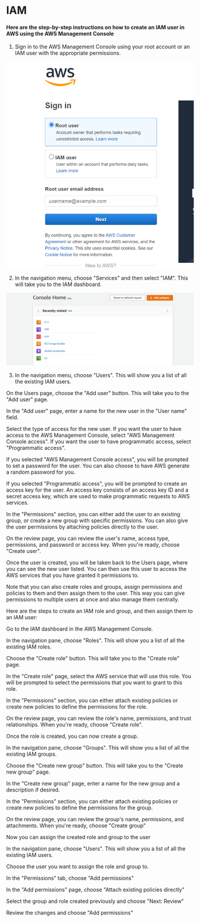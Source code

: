 # IAM
#### Here are the step-by-step instructions on how to create an IAM user in AWS using the AWS Management Console

1. Sign in to the AWS Management Console using your root account or an IAM user with the appropriate permissions.

![aws console!](https://raw.githubusercontent.com/babikolli/IAM/6e941088b4cce18e7e72c7a6fe19a6f5493ab5c2/Screenshot_20230123_162853.png)

2. In the navigation menu, choose "Services" and then select "IAM". This will take you to the IAM dashboard.

![console home!](https://raw.githubusercontent.com/babikolli/IAM/4f70670dbed0da46056cd050a673d0c42b674281/Screenshot_20230123_163336.png)

3. In the navigation menu, choose "Users". This will show you a list of all the existing IAM users.

On the Users page, choose the "Add user" button. This will take you to the "Add user" page.

In the "Add user" page, enter a name for the new user in the "User name" field.

Select the type of access for the new user. If you want the user to have access to the AWS Management Console, select "AWS Management Console access". If you want the user to have programmatic access, select "Programmatic access".

If you selected "AWS Management Console access", you will be prompted to set a password for the user. You can also choose to have AWS generate a random password for you.

If you selected "Programmatic access", you will be prompted to create an access key for the user. An access key consists of an access key ID and a secret access key, which are used to make programmatic requests to AWS services.

In the "Permissions" section, you can either add the user to an existing group, or create a new group with specific permissions. You can also give the user permissions by attaching policies directly to the user.

On the review page, you can review the user's name, access type, permissions, and password or access key. When you're ready, choose "Create user".

Once the user is created, you will be taken back to the Users page, where you can see the new user listed. You can then use this user to access the AWS services that you have granted it permissions to.

Note that you can also create roles and groups, assign permissions and policies to them and then assign them to the user. This way you can give permissions to multiple users at once and also manage them centrally.

 

Here are the steps to create an IAM role and group, and then assign them to an IAM user:

Go to the IAM dashboard in the AWS Management Console.

In the navigation pane, choose "Roles". This will show you a list of all the existing IAM roles.

Choose the "Create role" button. This will take you to the "Create role" page.

In the "Create role" page, select the AWS service that will use this role. You will be prompted to select the permissions that you want to grant to this role.

In the "Permissions" section, you can either attach existing policies or create new policies to define the permissions for the role.

On the review page, you can review the role's name, permissions, and trust relationships. When you're ready, choose "Create role".

Once the role is created, you can now create a group.

In the navigation pane, choose "Groups". This will show you a list of all the existing IAM groups.

Choose the "Create new group" button. This will take you to the "Create new group" page.

In the "Create new group" page, enter a name for the new group and a description if desired.

In the "Permissions" section, you can either attach existing policies or create new policies to define the permissions for the group.

On the review page, you can review the group's name, permissions, and attachments. When you're ready, choose "Create group"

Now you can assign the created role and group to the user

In the navigation pane, choose "Users". This will show you a list of all the existing IAM users.

Choose the user you want to assign the role and group to.

In the "Permissions" tab, choose "Add permissions"

In the "Add permissions" page, choose "Attach existing policies directly"

Select the group and role created previously and choose "Next: Review"

Review the changes and choose "Add permissions"
